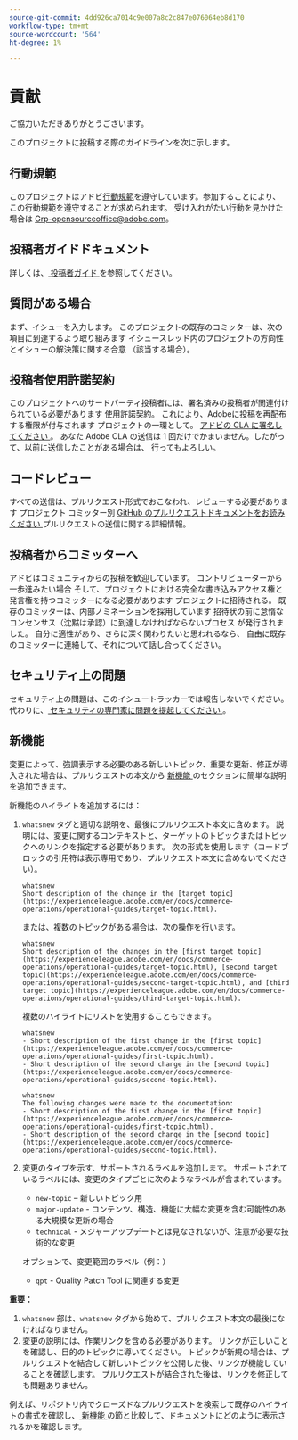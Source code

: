 ```yaml
---
source-git-commit: 4dd926ca7014c9e007a8c2c847e076064eb8d170
workflow-type: tm+mt
source-wordcount: '564'
ht-degree: 1%

---
```

# 貢献

ご協力いただきありがとうございます。

このプロジェクトに投稿する際のガイドラインを次に示します。

## 行動規範

このプロジェクトはアドビ[行動規範](code-of-conduct.md)を遵守しています。参加することにより、
この行動規範を遵守することが求められます。 受け入れがたい行動を見かけた場合は
[Grp-opensourceoffice@adobe.com](mailto:Grp-opensourceoffice@adobe.com)。

## 投稿者ガイドドキュメント

詳しくは、[ 投稿者ガイド ](https://experienceleague.adobe.com/en/docs/contributor/contributor-guide/introduction) を参照してください。

## 質問がある場合

まず、イシューを入力します。 このプロジェクトの既存のコミッターは、次の項目に到達するよう取り組みます
イシュースレッド内のプロジェクトの方向性とイシューの解決策に関する合意
（該当する場合）。

## 投稿者使用許諾契約

このプロジェクトへのサードパーティ投稿者には、署名済みの投稿者が関連付けられている必要があります
使用許諾契約。 これにより、Adobeに投稿を再配布する権限が付与されます
プロジェクトの一環として。 [ アドビの CLA に署名してください ](https://opensource.adobe.com/cla.html)。 あなた
Adobe CLA の送信は 1 回だけでかまいません。したがって、以前に送信したことがある場合は、
行ってもよろしい。

## コードレビュー

すべての送信は、プルリクエスト形式でおこなわれ、レビューする必要があります
プロジェクト コミッター別 [GitHub のプルリクエストドキュメントをお読みください ](https://docs.github.com/en/pull-requests/collaborating-with-pull-requests/proposing-changes-to-your-work-with-pull-requests/about-pull-requests)
プルリクエストの送信に関する詳細情報。

<!--
Lastly, please follow the [pull request template](PULL_REQUEST_TEMPLATE.md) when
submitting a pull request!
-->

## 投稿者からコミッターへ

アドビはコミュニティからの投稿を歓迎しています。 コントリビューターから一歩進みたい場合
そして、プロジェクトにおける完全な書き込みアクセス権と発言権を持つコミッターになる必要があります
プロジェクトに招待される。 既存のコミッターは、内部ノミネーションを採用しています
招待状の前に怠惰なコンセンサス（沈黙は承認）に到達しなければならないプロセス
が発行されました。 自分に適性があり、さらに深く関わりたいと思われるなら、
自由に既存のコミッターに連絡して、それについて話し合ってください。

## セキュリティ上の問題

セキュリティ上の問題は、このイシュートラッカーでは報告しないでください。 代わりに、[ セキュリティの専門家に問題を提起してください ](https://helpx.adobe.com/security/alertus.html)。

## 新機能

変更によって、強調表示する必要のある新しいトピック、重要な更新、修正が導入された場合は、プルリクエストの本文から [ 新機能 ](https://experienceleague.adobe.com/en/docs/commerce-operations/operational-guides/home#whats-new) のセクションに簡単な説明を追加できます。

新機能のハイライトを追加するには：

1. `whatsnew` タグと適切な説明を、最後にプルリクエスト本文に含めます。 説明には、変更に関するコンテキストと、ターゲットのトピックまたはトピックへのリンクを指定する必要があります。 次の形式を使用します（コードブロックの引用符は表示専用であり、プルリクエスト本文に含めないでください）。

   ```text
   whatsnew
   Short description of the change in the [target topic](https://experienceleague.adobe.com/en/docs/commerce-operations/operational-guides/target-topic.html).
   ```

   または、複数のトピックがある場合は、次の操作を行います。

   ```text
   whatsnew
   Short description of the changes in the [first target topic](https://experienceleague.adobe.com/en/docs/commerce-operations/operational-guides/target-topic.html), [second target topic](https://experienceleague.adobe.com/en/docs/commerce-operations/operational-guides/second-target-topic.html), and [third target topic](https://experienceleague.adobe.com/en/docs/commerce-operations/operational-guides/third-target-topic.html).
   ```

   複数のハイライトにリストを使用することもできます。

   ```text
   whatsnew
   - Short description of the first change in the [first topic](https://experienceleague.adobe.com/en/docs/commerce-operations/operational-guides/first-topic.html).
   - Short description of the second change in the [second topic](https://experienceleague.adobe.com/en/docs/commerce-operations/operational-guides/second-topic.html).
   ```

   ```text
   whatsnew
   The following changes were made to the documentation:
   - Short description of the first change in the [first topic](https://experienceleague.adobe.com/en/docs/commerce-operations/operational-guides/first-topic.html).
   - Short description of the second change in the [second topic](https://experienceleague.adobe.com/en/docs/commerce-operations/operational-guides/second-topic.html).
   ```

1. 変更のタイプを示す、サポートされるラベルを追加します。 サポートされているラベルには、変更のタイプごとに次のようなラベルが含まれています。

   - `new-topic` – 新しいトピック用
   - `major-update` - コンテンツ、構造、機能に大幅な変更を含む可能性のある大規模な更新の場合
   - `technical` - メジャーアップデートとは見なされないが、注意が必要な技術的な変更

   オプションで、変更範囲のラベル（例：）

   - `qpt` - Quality Patch Tool に関連する変更

**重要：**

1. `whatsnew` 部は、`whatsnew` タグから始めて、プルリクエスト本文の最後になければなりません。
1. 変更の説明には、作業リンクを含める必要があります。 リンクが正しいことを確認し、目的のトピックに導いてください。 トピックが新規の場合は、プルリクエストを結合して新しいトピックを公開した後、リンクが機能していることを確認します。 プルリクエストが結合された後は、リンクを修正しても問題ありません。

例えば、リポジトリ内でクローズドなプルリクエストを検索して既存のハイライトの書式を確認し、[ 新機能 ](https://experienceleague.adobe.com/en/docs/commerce-operations/operational-guides/home#whats-new) の節と比較して、ドキュメントにどのように表示されるかを確認します。
